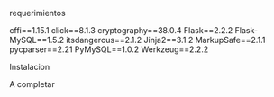 requerimientos

cffi==1.15.1
click==8.1.3
cryptography==38.0.4
Flask==2.2.2
Flask-MySQL==1.5.2
itsdangerous==2.1.2
Jinja2==3.1.2
MarkupSafe==2.1.1
pycparser==2.21
PyMySQL==1.0.2
Werkzeug==2.2.2

Instalacion

A completar
